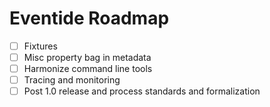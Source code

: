 # Eventide Roadmap

- [ ] Fixtures
- [ ] Misc property bag in metadata
- [ ] Harmonize command line tools
- [ ] Tracing and monitoring
- [ ] Post 1.0 release and process standards and formalization
